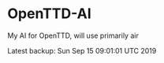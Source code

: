 # OpenTTD-AI
My AI for OpenTTD, will use primarily air

Latest backup: Sun Sep 15 09:01:01 UTC 2019
